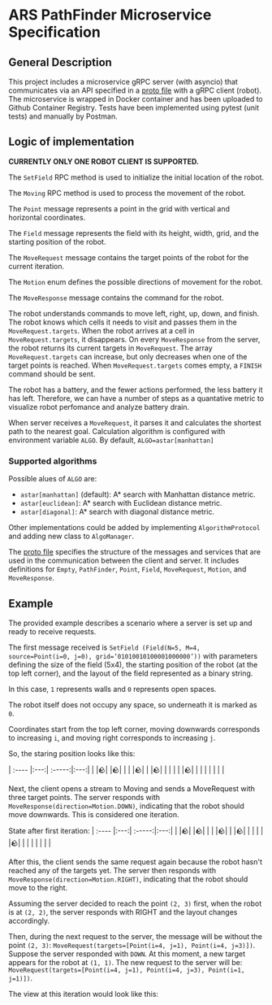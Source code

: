 # ARS PathFinder Microservice Specification

## General Description

This project includes a microservice gRPC server (with asyncio) that communicates via an API
specified in a [proto file](./pathfinder.proto) with a gRPC client (robot). The microservice is wrapped in Docker container and has been uploaded to Github Container Registry.
Tests have been implemented using pytest (unit tests) and manually by Postman.

## Logic of implementation

**CURRENTLY ONLY ONE ROBOT CLIENT IS SUPPORTED.**

The `SetField` RPC method is used to initialize the initial location of the robot.

The `Moving` RPC method is used to process the movement of the robot.

The `Point` message represents a point in the grid with vertical and horizontal coordinates.

The `Field` message represents the field with its height, width, grid, and the starting position of the robot.

The `MoveRequest` message contains the target points of the robot for the current iteration.

The `Motion` enum defines the possible directions of movement for the robot.

The `MoveResponse` message contains the command for the robot.

The robot understands commands to move left, right, up, down, and finish.
The robot knows which cells it needs to visit and passes them in the `MoveRequest.targets`.
When the robot arrives at a cell in `MoveRequest.targets`, it disappears.
On every `MoveResponse` from the server, the robot returns its current targets in `MoveRequest`.
The array `MoveRequest.targets` can increase, but only decreases when one of the target points is reached.
When `MoveRequest.targets` comes empty, a `FINISH` command should be sent.

The robot has a battery, and the fewer actions performed, the less battery it has left. Therefore, we can have a number of steps as a quantative metric to visualize robot perfomance and analyze battery drain.

When server receives a `MoveRequest`, it parses it and calculates the shortest path to the nearest goal.
Calculation algorithm is configured with environment variable `ALGO`. By default, `ALGO=astar[manhattan]`

### Supported algorithms

Possible alues of `ALGO` are:

-   `astar[manhattan]` (default): A\* search with Manhattan distance metric.
-   `astar[euclidean]`: A\* search with Euclidean distance metric.
-   `astar[diagonal]`: A\* search with diagonal distance metric.

Other implementations could be added by implementing `AlgorithmProtocol` and adding new class to `AlgoManager`.

The [proto file](./pathfinder.proto) specifies the structure of the messages and services that are used in the communication between the client and server.
It includes definitions for `Empty`, `PathFinder`, `Point`, `Field`, `MoveRequest`, `Motion`, and `MoveResponse`.

## Example

The provided example describes a scenario where a server is set up and ready to receive requests.

The first message received is `SetField (Field(N=5, M=4, source=Point(i=0, j=0),
grid=’01010010100001000000’))` with parameters defining the size of the field (5x4), the starting position of the robot (at the top left corner), and the layout of the field represented as a binary string.

In this case, `1` represents walls and `0` represents open spaces.

The robot itself does not occupy any space, so underneath it is marked as `0`.

Coordinates start from the top left corner, moving downwards corresponds to increasing `i`, and moving right corresponds to increasing `j`.

So, the staring position looks like this:

| :---- |:---:| :-----:|:---:|
| |🪨| |🪨|
| | |🪨| |
|🪨| | | |
| |🪨| | |
| | | | |

Next, the client opens a stream to Moving and sends a MoveRequest with three target points.
The server responds with `MoveResponse(direction=Motion.DOWN)`, indicating that the robot should move downwards.
This is considered one iteration.

State after first iteration:
| :---- |:---:| :-----:|:---:|
| |🪨| |🪨|
| | |🪨| |
|🪨| | | |
| |🪨| | |
| | | | |

After this, the client sends the same request again because the robot hasn't reached any of the targets yet.
The server then responds with `MoveResponse(direction=Motion.RIGHT)`, indicating that the robot should move to the right.

Assuming the server decided to reach the point `(2, 3)` first, when the robot is at `(2, 2)`, the server responds with RIGHT and the layout changes accordingly.

Then, during the next request to the server, the message will be without the point `(2, 3)`: `MoveRequest(targets=[Point(i=4, j=1), Point(i=4, j=3)])`. Suppose the server responded with `DOWN`. At this moment, a new target appears for the robot at `(1, 1)`. The new request to the server will be: `MoveRequest(targets=[Point(i=4, j=1), Point(i=4, j=3), Point(i=1, j=1)])`.

The view at this iteration would look like this:
